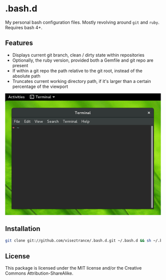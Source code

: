 # .bash.d

My personal bash configuration files. Mostly revolving around `git` and `ruby`. Requires bash 4+.

## Features

* Displays current git branch, clean / dirty state within repositories
* Optionally, the ruby version, provided both a Gemfile and git repo are present
* If within a git repo the path relative to the git root, instead of the absolute path
* Truncates current working directory path, if it's larger than a certain percentage of the viewport

![Preview](assets/preview.gif)

## Installation

```bash
git clone git://github.com/viseztrance/.bash.d.git ~/.bash.d && sh ~/.bash.d/install
```

## License

This package is licensed under the MIT license and/or the Creative Commons Attribution-ShareAlike.
